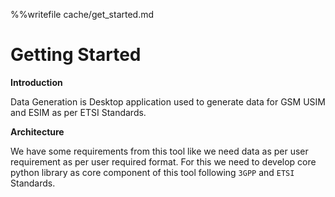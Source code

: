 %%writefile cache/get_started.md
# Getting Started



**Introduction**

Data Generation is Desktop application used to generate data for GSM USIM and ESIM as per ETSI Standards.

**Architecture**

We have some requirements from this tool like we need data as per user requirement as per user required format. For this we need to develop core python library as core component of this tool following `3GPP` and `ETSI` Standards.


<!-- ![Architecture Diagram](static/architecture.png)
![Estimating the length of a foot](../static/architecture.png) -->
